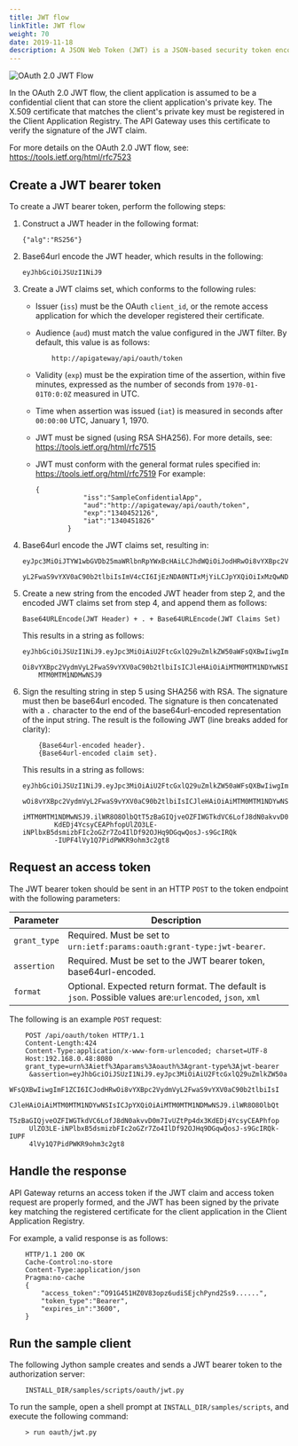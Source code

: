 ```yaml
---
title: JWT flow
linkTitle: JWT flow
weight: 70
date: 2019-11-18
description: A JSON Web Token (JWT) is a JSON-based security token encoding that enables identity and security information to be shared across security domains.
---
```


![OAuth 2.0 JWT Flow](/Images/OAuth/APIgw_jwt_flow.png)

In the OAuth 2.0 JWT flow, the client application is assumed to be a confidential client that can store the client application's private key. The X.509 certificate that matches the client's private key must be registered in the Client Application Registry. The API Gateway uses this certificate to verify the signature of the JWT claim.

For more details on the OAuth 2.0 JWT flow, see: https://tools.ietf.org/html/rfc7523

## Create a JWT bearer token

To create a JWT bearer token, perform the following steps:

1. Construct a JWT header in the following format:

    ``` {space="preserve"}
    {"alg":"RS256"}
    ```

2. Base64url encode the JWT header, which results in the following:

    ``` {space="preserve"}
    eyJhbGciOiJSUzI1NiJ9
    ```

3. Create a JWT claims set, which conforms to the following rules:

    * Issuer (`iss`) must be the OAuth `client_id`, or the remote access application for which the developer registered their certificate.
    * Audience (`aud`) must match the value configured in the JWT filter. By default, this value is as follows:

        ``` {space="preserve"}
            http://apigateway/api/oauth/token
        ```

    * Validity (`exp`) must be the expiration time of the assertion, within five minutes, expressed as the number of seconds from `1970-01-01T0:0:0Z`
            measured in UTC.
    * Time when assertion was issued (`iat`) is measured in seconds after `00:00:00` UTC, January 1, 1970.
    * JWT must be signed (using RSA SHA256). For more details, see: <https://tools.ietf.org/html/rfc7515>
    * JWT must conform with the general format rules specified in: <https://tools.ietf.org/html/rfc7519>
        For example:

        ``` {space="preserve"}
        {
                    "iss":"SampleConfidentialApp",
                    "aud":"http://apigateway/api/oauth/token",
                    "exp":"1340452126",
                    "iat":"1340451826"
                }
        ```

4. Base64url encode the JWT claims set, resulting in:

    ``` {space="preserve"}
    eyJpc3MiOiJTYW1wbGVDb25maWRlbnRpYWxBcHAiLCJhdWQiOiJodHRwOi8vYXBpc2VydmV
            yL2FwaS9vYXV0aC90b2tlbiIsImV4cCI6IjEzNDA0NTIxMjYiLCJpYXQiOiIxMzQwNDUxODI2In0=
    ```

5. Create a new string from the encoded JWT header from step 2, and the encoded JWT claims set from step 4, and append them as follows:

    ``` {space="preserve"}
    Base64URLEncode(JWT Header) + . + Base64URLEncode(JWT Claims Set)
    ```

    This results in a string as follows:

    ``` {space="preserve"}
    eyJhbGciOiJSUzI1NiJ9.eyJpc3MiOiAiU2FtcGxlQ29uZmlkZW50aWFsQXBwIiwgImF1ZCI6ICJodHRw
        Oi8vYXBpc2VydmVyL2FwaS9vYXV0aC90b2tlbiIsICJleHAiOiAiMTM0MTM1NDYwNSIsICJpYXQiOiAi
        MTM0MTM1NDMwNSJ9
    ```

6. Sign the resulting string in step 5 using SHA256 with RSA. The signature must then be base64url encoded. The signature is then concatenated with a `.`
character to the end of the base64url-encoded representation of the input string. The result is the following JWT (line breaks added for clarity):

    ``` {space="preserve"}
        {Base64url-encoded header}.
        {Base64url-encoded claim set}.
    ```

    This results in a string as follows:

    ``` {space="preserve"}
    eyJhbGciOiJSUzI1NiJ9.eyJpc3MiOiAiU2FtcGxlQ29uZmlkZW50aWFsQXBwIiwgImF1ZCI6ICJodHR
            wOi8vYXBpc2VydmVyL2FwaS9vYXV0aC90b2tlbiIsICJleHAiOiAiMTM0MTM1NDYwNSIsICJpYXQiOiA
            iMTM0MTM1NDMwNSJ9.ilWR8O8OlbQtT5zBaGIQjveOZFIWGTkdVC6LofJ8dN0akvvD0m7IvUZtPp4dx3
            KdEDj4YcsyCEAPhfopUlZO3LE-iNPlbxB5dsmizbFIc2oGZr7Zo4IlDf92OJHq9DGqwQosJ-s9GcIRQk
            -IUPF4lVy1Q7PidPWKR9ohm3c2gt8
    ```

## Request an access token

The JWT bearer token should be sent in an HTTP `POST` to the token endpoint with the following parameters:

| Parameter    | Description                                                                   |
|--------------|-------------------------------------------------------------------------------|
| `grant_type` | Required. Must be set to `urn:ietf:params:oauth:grant-type:jwt-bearer`.       |
| `assertion`  | Required. Must be set to the JWT bearer token, base64url-encoded.             |
| `format`     | Optional. Expected return format. The default is `json`. Possible values are:`urlencoded`, `json`, `xml`                                                                    |

The following is an example `POST` request:

``` {space="preserve"}
    POST /api/oauth/token HTTP/1.1
    Content-Length:424
    Content-Type:application/x-www-form-urlencoded; charset=UTF-8
    Host:192.168.0.48:8080
    grant_type=urn%3Aietf%3Aparams%3Aoauth%3Agrant-type%3Ajwt-bearer
     &assertion=eyJhbGciOiJSUzI1NiJ9.eyJpc3MiOiAiU2FtcGxlQ29uZmlkZW50a
     WFsQXBwIiwgImF1ZCI6ICJodHRwOi8vYXBpc2VydmVyL2FwaS9vYXV0aC90b2tlbiIsI
     CJleHAiOiAiMTM0MTM1NDYwNSIsICJpYXQiOiAiMTM0MTM1NDMwNSJ9.ilWR8O8OlbQt
     T5zBaGIQjveOZFIWGTkdVC6LofJ8dN0akvvD0m7IvUZtPp4dx3KdEDj4YcsyCEAPhfop
     UlZO3LE-iNPlbxB5dsmizbFIc2oGZr7Zo4IlDf92OJHq9DGqwQosJ-s9GcIRQk-IUPF
     4lVy1Q7PidPWKR9ohm3c2gt8
```

## Handle the response

API Gateway returns an access token if the JWT claim and access token request are properly formed, and the JWT has been signed by the private key matching the registered certificate for the client application in the Client Application Registry.

For example, a valid response is as follows:

``` {space="preserve"}
    HTTP/1.1 200 OK
    Cache-Control:no-store
    Content-Type:application/json
    Pragma:no-cache
    {
        "access_token":“O91G451HZ0V83opz6udiSEjchPynd2Ss9......",
        "token_type":"Bearer",
        "expires_in":"3600",
    }
```

## Run the sample client

The following Jython sample creates and sends a JWT bearer token to the authorization server:

``` {space="preserve"}
    INSTALL_DIR/samples/scripts/oauth/jwt.py
```

To run the sample, open a shell prompt at `INSTALL_DIR/samples/scripts`, and execute the following command:

``` {space="preserve"}
    > run oauth/jwt.py
```
